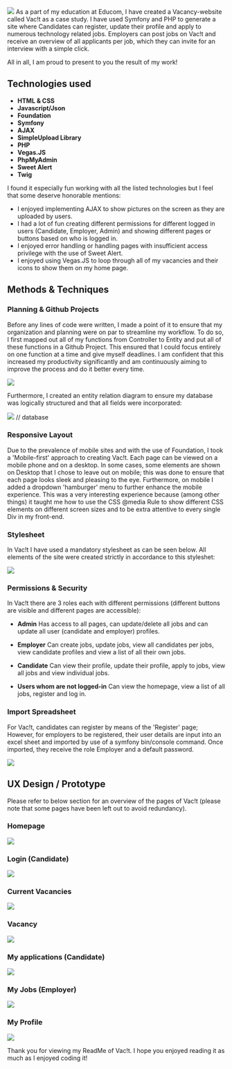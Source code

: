 <img src="https://raw.githubusercontent.com/BramAStevens/Educom-Vacit/master/Vacit/public/assets/githubImages/github.jpg?token=AONYJJY4PLFYR4UCKXCLPNDAB2RY2">
As a part of my education at Educom, I have created a Vacancy-website called Vac!t as a case study. I have used Symfony and PHP to generate a site where Candidates can register, update their profile and apply to numerous technology related jobs. Employers can post jobs on Vac!t and receive an overview of all applicants per job, which they can invite for an interview with a simple click.

All in all, I am proud to present to you the result of my work!

## Technologies used

* **HTML & CSS**
* **Javascript/Json**
* **Foundation**
* **Symfony**
* **AJAX**
* **SimpleUpload Library**
* **PHP**
* **Vegas.JS**
* **PhpMyAdmin**
* **Sweet Alert**
* **Twig**


I found it especially fun working with all the listed technologies but I feel that some deserve honorable mentions:

* I enjoyed implementing AJAX to show pictures on the screen as they are uploaded by users.
* I had a lot of fun creating different permissions for different logged in users (Candidate, Employer, Admin) and showing different pages or buttons based on who is logged in.
* I enjoyed error handling or handling pages with insufficient access privilege with the use of Sweet Alert.
* I enjoyed using Vegas.JS to loop through all of my vacancies and their icons to show them on my home page.

## Methods & Techniques

### Planning & Github Projects

Before any lines of code were written, I made a point of it to ensure that my organization and planning were on par to streamline my workflow. To do so, I first mapped out all of my functions from Controller to Entity and put all of these functions in a Github Project. This ensured that I could focus entirely on one function at a time and give myself deadlines. I am confident that this increased my productivity significantly and am continuously aiming to improve the process and do it better every time.

<img src="https://raw.githubusercontent.com/BramAStevens/Educom-Vacit/master/Vacit/public/assets/githubImages/Planning.png?token=AONYJJ4GDCOSF3RVW7LCNMDAB2YZM">

Furthermore, I created an entity relation diagram to ensure my database was logically structured and that all fields were incorporated:

<img src="https://raw.githubusercontent.com/BramAStevens/Educom-Vacit/master/Vacit/public/assets/githubImages/database.jpg?token=AONYJJ2Z7TCQ6P7324AVMULAB2Y34"> // database

### Responsive Layout

Due to the prevalence of mobile sites and with the use of Foundation, I took a 'Mobile-first' approach to creating Vac!t. Each page can be viewed on a mobile phone and on a desktop. In some cases, some elements are shown on Desktop that I chose to leave out on mobile; this was done to ensure that each page looks sleek and pleasing to the eye. Furthermore, on mobile I added a dropdown 'hamburger' menu to further enhance the mobile experience. This was a very interesting experience because (among other things) it taught me how to use the CSS @media Rule to show different CSS elements on different screen sizes and to be extra attentive to every single Div in my front-end.

### Stylesheet

In Vac!t I have used a mandatory stylesheet as can be seen below. All elements of the site were created strictly in accordance to this styleshet:

<img src="https://raw.githubusercontent.com/BramAStevens/Educom-Vacit/master/Vacit/public/assets/githubImages/styleSheet.jpg?token=AONYJJ326OOZ6CUI343UNVDAB2ZD4">

### Permissions & Security

In Vac!t there are 3 roles each with different permissions (different buttons are visible and different pages are accessible):

* **Admin** Has access to all pages, can update/delete all jobs and can update all user (candidate and employer) profiles. 

* **Employer** Can create jobs, update jobs, view all candidates per jobs, view candidate profiles and view a list of all their own jobs.

* **Candidate** Can view their profile, update their profile, apply to jobs, view all jobs and view individual jobs.

* **Users whom are not logged-in** Can view the homepage, view a list of all jobs, register and log in.

### Import Spreadsheet

For Vac!t, candidates can register by means of the 'Register' page; However, for employers to be registered, their user details are input into an excel sheet and imported by use of a symfony bin/console command. Once imported, they receive the role Employer and a default password.

<img src="https://raw.githubusercontent.com/BramAStevens/Educom-Vacit/master/Vacit/public/assets/githubImages/Import.JPG?token=AONYJJYZCFJBONAA4PMJI7TAB2YXE">

## UX Design / Prototype

Please refer to below section for an overview of the pages of Vac!t (please note that some pages have been left out to avoid redundancy).

### Homepage

<img src="https://raw.githubusercontent.com/BramAStevens/Educom-Vacit/master/Vacit/public/assets/githubImages/homepage.JPG?token=AONYJJ73VNPHHCSQ4W7Y7X3AB2Y6E">

### Login (Candidate)

<img src="https://raw.githubusercontent.com/BramAStevens/Educom-Vacit/master/Vacit/public/assets/githubImages/logIn.jpg?token=AONYJJYJ6OQGN7ZKD3Q73E3AB2R6Q">

### Current Vacancies

<img src="https://raw.githubusercontent.com/BramAStevens/Educom-Vacit/master/Vacit/public/assets/githubImages/allJobs.JPG?token=AONYJJ744XBTXOKAMYANORTAB2Y2S"> 

### Vacancy

<img src="https://raw.githubusercontent.com/BramAStevens/Educom-Vacit/master/Vacit/public/assets/githubImages/Job.jpg?token=AONYJJZFRB54P44GZF23QBLAB2YYC"> 

### My applications (Candidate)

<img src="https://raw.githubusercontent.com/BramAStevens/Educom-Vacit/master/Vacit/public/assets/githubImages/myApplications.jpg?token=AONYJJ7ZMKPIZEV2KBMR72TAB2ZB2">  

### My Jobs (Employer)
<img src="https://raw.githubusercontent.com/BramAStevens/Educom-Vacit/master/Vacit/public/assets/githubImages/myJobs.jpg?token=AONYJJYRKPWE3FNTYLODH3TAB2SAC">

### My Profile
<img src="https://raw.githubusercontent.com/BramAStevens/Educom-Vacit/master/Vacit/public/assets/githubImages/myProfile.jpg?token=AONYJJ6344XILOSX5ZQ6JELAB2SA4">

Thank you for viewing my ReadMe of Vac!t. I hope you enjoyed reading it as much as I enjoyed coding it!
